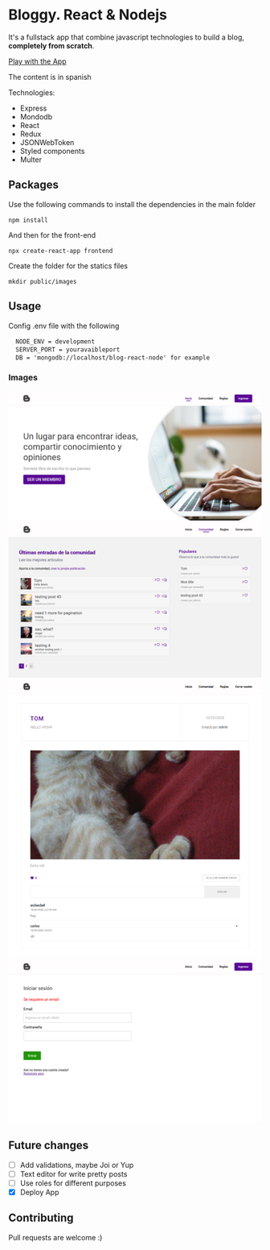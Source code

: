 # Bloggy. React & Nodejs

It's a fullstack app that combine javascript technologies to build a blog, **completely from scratch**.

[Play with the App](https://blog-mern-stack-matiasgdev.herokuapp.com/)

The content is in spanish

Technologies: 
- Express
- Mondodb
- React
- Redux
- JSONWebToken
- Styled components
- Multer

## Packages

Use the following commands to install the dependencies in the main folder

```
npm install
```

And then for the front-end

```
npx create-react-app frontend
```

Create the folder for the statics files
```
mkdir public/images
```

## Usage

Config .env file with the following
```
  NODE_ENV = development
  SERVER_PORT = youravaibleport
  DB = 'mongodb://localhost/blog-react-node' for example
```
### Images

![home page](/public/images/home.png)
![community page](/public/images/community.png)
![post detail](/public/images/post-detail.png)
![form](/public/images/form.png)


## Future changes
- [ ] Add validations, maybe Joi or Yup
- [ ] Text editor for write pretty posts
- [ ] Use roles for different purposes
- [x] Deploy App

## Contributing
Pull requests are welcome :)